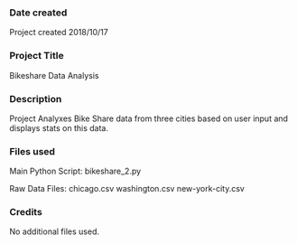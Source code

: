 ### Date created
Project created 2018/10/17

### Project Title
Bikeshare Data Analysis

### Description
Project Analyxes Bike Share data from three cities based on user input and displays stats on this data.

### Files used
Main Python Script:
bikeshare_2.py

Raw Data Files:
chicago.csv
washington.csv
new-york-city.csv

### Credits
No additional files used.
